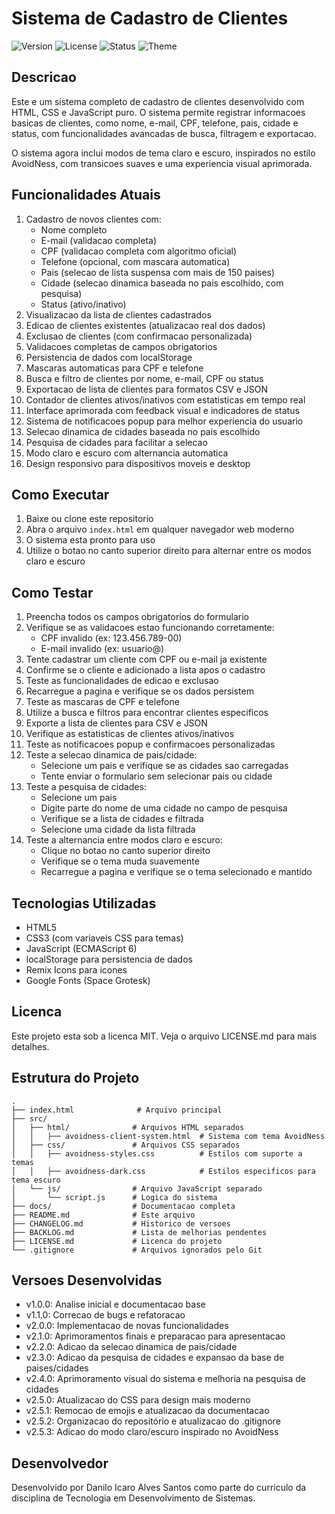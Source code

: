 # Sistema de Cadastro de Clientes

![Version](https://img.shields.io/badge/version-2.5.3-blue)
![License](https://img.shields.io/badge/license-MIT-green)
![Status](https://img.shields.io/badge/status-ativo-brightgreen)
![Theme](https://img.shields.io/badge/theme-AvoidNess-purple)

## Descricao
Este e um sistema completo de cadastro de clientes desenvolvido com HTML, CSS e JavaScript puro. O sistema permite registrar informacoes basicas de clientes, como nome, e-mail, CPF, telefone, pais, cidade e status, com funcionalidades avancadas de busca, filtragem e exportacao.

O sistema agora inclui modos de tema claro e escuro, inspirados no estilo AvoidNess, com transicoes suaves e uma experiencia visual aprimorada.

## Funcionalidades Atuais
1. Cadastro de novos clientes com:
   - Nome completo
   - E-mail (validacao completa)
   - CPF (validacao completa com algoritmo oficial)
   - Telefone (opcional, com mascara automatica)
   - Pais (selecao de lista suspensa com mais de 150 paises)
   - Cidade (selecao dinamica baseada no pais escolhido, com pesquisa)
   - Status (ativo/inativo)
2. Visualizacao da lista de clientes cadastrados
3. Edicao de clientes existentes (atualizacao real dos dados)
4. Exclusao de clientes (com confirmacao personalizada)
5. Validacoes completas de campos obrigatorios
6. Persistencia de dados com localStorage
7. Mascaras automaticas para CPF e telefone
8. Busca e filtro de clientes por nome, e-mail, CPF ou status
9. Exportacao de lista de clientes para formatos CSV e JSON
10. Contador de clientes ativos/inativos com estatisticas em tempo real
11. Interface aprimorada com feedback visual e indicadores de status
12. Sistema de notificacoes popup para melhor experiencia do usuario
13. Selecao dinamica de cidades baseada no pais escolhido
14. Pesquisa de cidades para facilitar a selecao
15. Modo claro e escuro com alternancia automatica
16. Design responsivo para dispositivos moveis e desktop

## Como Executar
1. Baixe ou clone este repositorio
2. Abra o arquivo `index.html` em qualquer navegador web moderno
3. O sistema esta pronto para uso
4. Utilize o botao no canto superior direito para alternar entre os modos claro e escuro

## Como Testar
1. Preencha todos os campos obrigatorios do formulario
2. Verifique se as validacoes estao funcionando corretamente:
   - CPF invalido (ex: 123.456.789-00)
   - E-mail invalido (ex: usuario@)
3. Tente cadastrar um cliente com CPF ou e-mail ja existente
4. Confirme se o cliente e adicionado a lista apos o cadastro
5. Teste as funcionalidades de edicao e exclusao
6. Recarregue a pagina e verifique se os dados persistem
7. Teste as mascaras de CPF e telefone
8. Utilize a busca e filtros para encontrar clientes especificos
9. Exporte a lista de clientes para CSV e JSON
10. Verifique as estatisticas de clientes ativos/inativos
11. Teste as notificacoes popup e confirmacoes personalizadas
12. Teste a selecao dinamica de pais/cidade:
    - Selecione um pais e verifique se as cidades sao carregadas
    - Tente enviar o formulario sem selecionar pais ou cidade
13. Teste a pesquisa de cidades:
    - Selecione um pais
    - Digite parte do nome de uma cidade no campo de pesquisa
    - Verifique se a lista de cidades e filtrada
    - Selecione uma cidade da lista filtrada
14. Teste a alternancia entre modos claro e escuro:
    - Clique no botao no canto superior direito
    - Verifique se o tema muda suavemente
    - Recarregue a pagina e verifique se o tema selecionado e mantido

## Tecnologias Utilizadas
- HTML5
- CSS3 (com variaveis CSS para temas)
- JavaScript (ECMAScript 6)
- localStorage para persistencia de dados
- Remix Icons para icones
- Google Fonts (Space Grotesk)

## Licenca
Este projeto esta sob a licenca MIT. Veja o arquivo LICENSE.md para mais detalhes.

## Estrutura do Projeto
```
.
├── index.html              # Arquivo principal
├── src/
│   ├── html/              # Arquivos HTML separados
│   │   ├── avoidness-client-system.html  # Sistema com tema AvoidNess
│   ├── css/               # Arquivos CSS separados
│   │   ├── avoidness-styles.css          # Estilos com suporte a temas
│   │   ├── avoidness-dark.css            # Estilos especificos para tema escuro
│   └── js/                # Arquivo JavaScript separado
│       └── script.js      # Logica do sistema
├── docs/                  # Documentacao completa
├── README.md              # Este arquivo
├── CHANGELOG.md           # Historico de versoes
├── BACKLOG.md             # Lista de melhorias pendentes
├── LICENSE.md             # Licenca do projeto
└── .gitignore             # Arquivos ignorados pelo Git
```

## Versoes Desenvolvidas
- v1.0.0: Analise inicial e documentacao base
- v1.1.0: Correcao de bugs e refatoracao
- v2.0.0: Implementacao de novas funcionalidades
- v2.1.0: Aprimoramentos finais e preparacao para apresentacao
- v2.2.0: Adicao da selecao dinamica de pais/cidade
- v2.3.0: Adicao da pesquisa de cidades e expansao da base de paises/cidades
- v2.4.0: Aprimoramento visual do sistema e melhoria na pesquisa de cidades
- v2.5.0: Atualizacao do CSS para design mais moderno
- v2.5.1: Remocao de emojis e atualizacao da documentacao
- v2.5.2: Organizacao do repositório e atualizacao do .gitignore
- v2.5.3: Adicao do modo claro/escuro inspirado no AvoidNess

## Desenvolvedor
Desenvolvido por Danilo Icaro Alves Santos como parte do curriculo da disciplina de Tecnologia em Desenvolvimento de Sistemas.